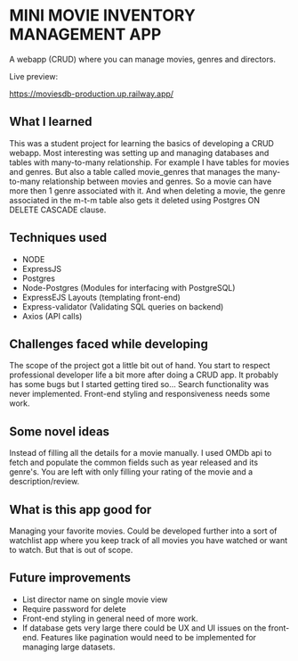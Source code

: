 # MINI MOVIE INVENTORY MANAGEMENT APP

A webapp (CRUD) where you can manage movies, genres and directors.

Live preview:

https://moviesdb-production.up.railway.app/

## What I learned

This was a student project for learning the basics of developing a CRUD webapp. Most interesting was setting up and managing databases and tables with many-to-many relationship. For example I have tables for movies and genres. But also a table called movie_genres that manages the many-to-many relationship between movies and genres. So a movie can have more then 1 genre associated with it. And when deleting a movie, the genre associated in the m-t-m table also gets it deleted using Postgres ON DELETE CASCADE clause.

## Techniques used

- NODE
- ExpressJS
- Postgres
- Node-Postgres (Modules for interfacing with PostgreSQL)
- ExpressEJS Layouts (templating front-end)
- Express-validator (Validating SQL queries on backend)
- Axios (API calls)

## Challenges faced while developing

The scope of the project got a little bit out of hand. You start to respect professional developer life a bit more after doing a CRUD app. It probably has some bugs but I started getting tired so... Search functionality was never implemented. Front-end styling and responsiveness needs some work.

## Some novel ideas

Instead of filling all the details for a movie manually. I used OMDb api to fetch and populate the common fields such as year released and its genre's. You are left with only filling your rating of the movie and a description/review.

## What is this app good for

Managing your favorite movies. Could be developed further into a sort of watchlist app where you keep track of all movies you have watched or want to watch. But that is out of scope.

## Future improvements

- List director name on single movie view
- Require password for delete
- Front-end styling in general need of more work.
- If database gets very large there could be UX and UI issues on the front-end. Features like pagination would need to be implemented for managing large datasets.
